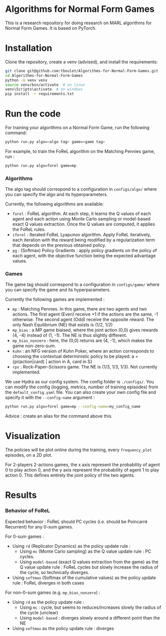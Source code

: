 # Algorithms for Normal Form Games

This is a research repository for doing research on MARL algorithms for Normal Form Games. It is based on PyTorch.

# Installation

Clone the repository, create a venv (advised), and install the requirements:

```bash
git clone git@github.com:tboulet/Algorithms-for-Normal-Form-Games.git
cd Algorithms-for-Normal-Form-Games
python -m venv venv
source venv/bin/activate  # on linux
venv\Scripts\activate  # on windows
pip install -r requirements.txt
```


# Run the code
 
For training your algorithms on a Normal Form Game, run the following command:

```bash
python run.py algo=<algo tag> game=<game tag>
```

For example, to train the FoReL algorithm on the Matching Pennies game, run :

```bash
python run.py algo=forel game=mp
```

### Algorithms
The algo tag should correspond to a configuration in ``configs/algo/`` where you can specify the algo and its hyperparameters. 

Currently, the following algorithms are available:
 - `forel` : FoReL algorithm. At each step, it learns the Q values of each agent and each action using Monte Carlo sampling or model-based exact Q values extraction. Once the Q values are computed, it applies the FoReL rules.
 - `iforel` : Iterated FoReL Lyapunov algorithm. Apply FoReL iteratively, each iteration with the reward being modified by a regularization term that depends on the previous obtained policy.
 - `pg` : (Softmax) Policy Gradients : apply policy gradients on the policy of each agent, with the objective function being the expected advantage values.

### Games

The game tag should correspond to a configuration in ``configs/game/`` where you can specify the game and its hyperparameters.

Currently the following games are implemented :
- `mp` : Matching Pennies. In this game, there are two agents and two actions. The first agent (Even) receive +1 if the actions are the same, -1 otherwise. The second agent (Odd) receive the opposite reward. The only Nash Equilibrium (NE) that exists is (1/2, 1/2)
- `mp_bias` : a MP game biaised, where the joint action (0,0) gives rewards (4, -4) instead of (1, -1). The NE is thus slightly different.
- `mp_bias_nonzero` : here, the (0,0) returns are (4, -1), which makes the game non-zero-sum.
- `kuhn` : an NFG version of Kuhn Poker, where an action corresponds to choosing the contextual deterministic policy to be played: a ={pi(action|card) | action in A, card in S}
- `rps` : Rock-Paper-Scissors game. The NE is (1/3, 1/3, 1/3). Not currently implemented.


We use Hydra as our config system. The config folder is `./configs/`. You can modify the config (logging, metrics, number of training episodes) from the `default_config.yaml` file. You can also create your own config file and specify it with the `--config-name` argument :

```bash
python run.py algo=forel game=mp --config-name=my_config_name
```

Advice : create an alias for the command above this.


# Visualization 

The policies will be plot online during the training, every `frequency_plot` episodes, on a 2D plot. 

For 2-players 2-actions games, the x axis represent the probability of agent 0 to play action 0, and the y axis represent the probability of agent 1 to play action 0. This defines entirely the joint policy of the two agents.


# Results

### Behavior of FoReL 

Expected behavior : FoReL should PC cycles (i.e. should be Poincarré Recurrent) for any 0-sum games.

For 0-sum games :
- Using `rd` (Replicator Dynamics) as the policy update rule :
    - Using `mc` (Monte Carlo sampling) as the Q value update rule : PC cycles.
    - Using `model-based` (exact Q values extraction from the game) as the Q value update rule : FoReL cycles but slowly increase the radius of the cycle, so technically diverges.
- Using `softmax` (Softmax of the cumulative values) as the policy update rule : FoReL diverges in both cases

For non-0-sum games (e.g. `mp_bias_nonzero`) :
- Using `rd` as the policy update rule :
    - Using `mc` : cycle, but seems to reduces/increases slowly the radius of the cycle (unclear)
    - Using `model-based` : diverges slowly around a different point than the NE
- Using `softmax` as the policy update rule : diverges 